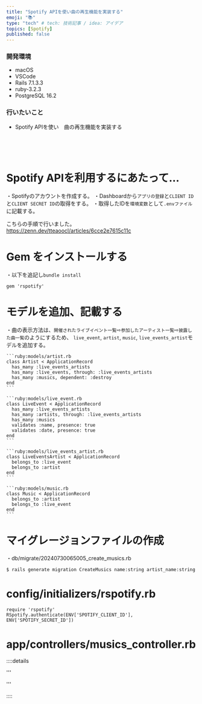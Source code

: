 ```yaml
---
title: "Spotify APIを使い曲の再生機能を実装する"
emoji: "📚"
type: "tech" # tech: 技術記事 / idea: アイデア
topics: [Spotify]
published: false
---
```

### 開発環境
- macOS
- VSCode
- Rails 7.1.3.3
- ruby-3.2.3
- PostgreSQL 16.2

### 行いたいこと
- Spotify APIを使い　曲の再生機能を実装する


<br>
<br>
<br>

# Spotify APIを利用するにあたって...
・Spotifyのアカウントを作成する。
・Dashboardから`アプリの登録`と`CLIENT ID`と`CLIENT SECRET ID`の取得をする。
・取得したIDを`環境変数`として`.envファイル`に記載する。

こちらの手順で行いました。
https://zenn.dev/tteaoocl/articles/6cce2e7615c11c

# Gem をインストールする
・以下を追記し`bundle install`
```ruby:Gemfile
gem 'rspotify'
```

# モデルを追加、記載する
・曲の表示方法は、`開催されたライブイベント一覧`⇨`参加したアーティスト一覧`⇨`披露した曲一覧`のようにするため、
  `live_event`, `artist`, `music`, `live_events_artist`モデルを追加する。


    ```ruby:models/artist.rb
    class Artist < ApplicationRecord
      has_many :live_events_artists
      has_many :live_events, through: :live_events_artists
      has_many :musics, dependent: :destroy
    end
    ```

    ```ruby:models/live_event.rb
    class LiveEvent < ApplicationRecord
      has_many :live_events_artists
      has_many :artists, through: :live_events_artists
      has_many :musics
      validates :name, presence: true
      validates :date, presence: true
    end
    ```

    ```ruby:models/live_events_artist.rb
    class LiveEventsArtist < ApplicationRecord
      belongs_to :live_event
      belongs_to :artist
    end
    ```

    ```ruby:models/music.rb
    class Music < ApplicationRecord
      belongs_to :artist
      belongs_to :live_event
    end
    ```







# マイグレージョンファイルの作成
・db/migrate/20240730065005_create_musics.rb
```
$ rails generate migration CreateMusics name:string artist_name:string
```


# config/initializers/rspotify.rb
```
require 'rspotify'
RSpotify.authenticate(ENV['SPOTIFY_CLIENT_ID'], ENV['SPOTIFY_SECRET_ID'])
```
# app/controllers/musics_controller.rb

::::details 

'''


'''

::::

<br>
<br>
<br>
